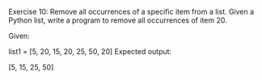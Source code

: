 Exercise 10: Remove all occurrences of a specific item from a list.
Given a Python list, write a program to remove all occurrences of item 20.

Given:

list1 = [5, 20, 15, 20, 25, 50, 20]
Expected output:

[5, 15, 25, 50]
